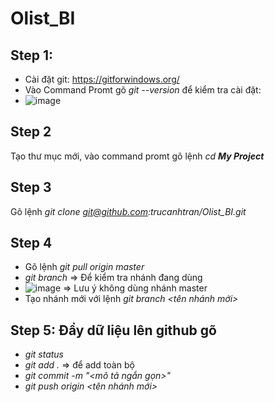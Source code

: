 # Olist_BI

## Step 1:
- Cài đặt git: <https://gitforwindows.org/>
- Vào Command Promt gõ *git --version* để kiểm tra cài đặt:
- ![image](https://user-images.githubusercontent.com/60055231/148748557-4c040c30-7cec-442a-9305-85c2013e3f10.png)

## Step 2
Tạo thư mục mới, vào command promt gõ lệnh *cd* ***My Project***

## Step 3
Gõ lệnh *git clone git@github.com:trucanhtran/Olist_BI.git*

## Step 4
- Gõ lệnh *git pull origin master*
- *git branch* => Để kiểm tra nhánh đang dùng
- ![image](https://user-images.githubusercontent.com/60055231/148750027-8c292966-f735-42a8-9a93-6322c68d5966.png)
=> Lưu ý không dùng nhánh master
- Tạo nhánh mới với lệnh *git branch <tên nhánh mới>*
## Step 5: Đẩy dữ liệu lên github gõ
- *git status*
- *git add .* => để add toàn bộ
- *git commit -m "<mô tả ngắn gọn>"*
- *git push origin <tên nhánh mới>*










